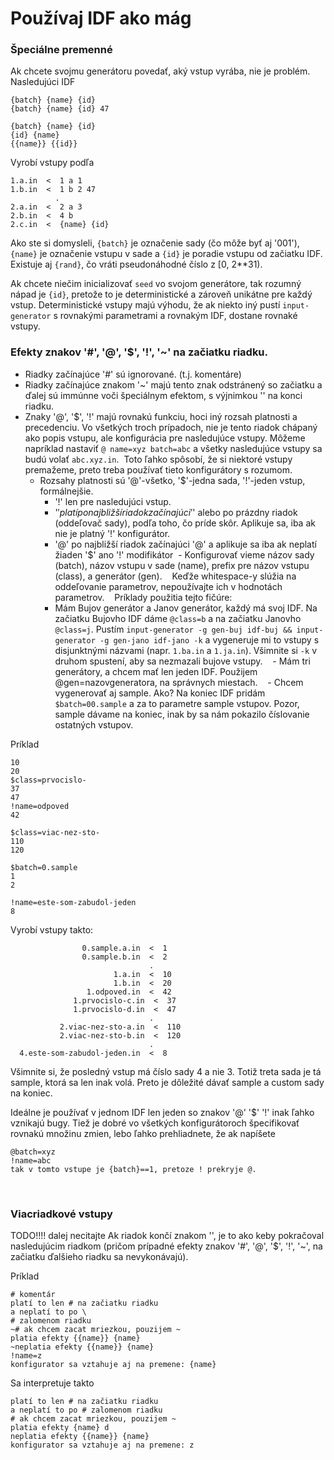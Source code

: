 # Používaj IDF ako mág 

### Špeciálne premenné
Ak chcete svojmu generátoru povedať, aký vstup vyrába, nie je problém. Nasledujúci IDF
```
{batch} {name} {id}
{batch} {name} {id} 47

{batch} {name} {id}
{id} {name}
{{name}} {{id}}
```
Vyrobí vstupy podľa
```
1.a.in  <  1 a 1
1.b.in  <  1 b 2 47
          .
2.a.in  <  2 a 3
2.b.in  <  4 b
2.c.in  <  {name} {id}
```
Ako ste si domysleli, `{batch}` je označenie sady (čo môže byť aj '001'), `{name}` je označenie vstupu v sade a `{id}`
je poradie vstupu od začiatku IDF. Existuje aj `{rand}`, čo vráti pseudonáhodné číslo z [0, 2**31).

Ak chcete niečim inicializovať `seed` vo svojom generátore, tak rozumný nápad je `{id}`, 
pretože to je deterministické a zároveň unikátne pre každý vstup.
Deterministické vstupy majú výhodu, že ak niekto iný pustí `input-generator` s rovnakými parametrami a rovnakým IDF, 
dostane rovnaké vstupy.

### Efekty znakov '#', '@', '$', '!', '~' na začiatku riadku.

- Riadky začínajúce '#' sú ignorované. (t.j. komentáre)
- Riadky začínajúce znakom '~' majú tento znak odstránený so začiatku
  a ďalej sú immúnne voči špeciálnym efektom, s výjnimkou '\' na konci riadku.
- Znaky '@', '$', '!' majú rovnakú funkciu, hoci iný rozsah platnosti a precedenciu. 
  Vo všetkých troch prípadoch, nie je tento riadok chápaný ako popis vstupu, ale konfigurácia pre nasledujúce vstupy.
  Môžeme napríklad nastaviť `@ name=xyz batch=abc` a všetky nasledujúce vstupy sa budú volať `abc.xyz.in`.
  Toto ľahko spôsobí, že si niektoré vstupy premažeme, preto treba používať tieto konfigurátory s rozumom.
  - Rozsahy platnosti sú '@'-všetko, '$'-jedna sada, '!'-jeden vstup, formálnejšie.
    - '!' len pre nasledujúci vstup.
    - '$' platí po najbližší riadok začínajúci '$' alebo po prázdny riadok (oddeľovač sady), podľa toho, čo príde skôr.
      Aplikuje sa, iba ak nie je platný '!' konfigurátor.
    - '@' po najbližší riadok začínajúci '@' a aplikuje sa iba ak neplatí žiaden '$' ano '!' modifikátor
  - Konfigurovať vieme názov sady (batch), názov vstupu v sade (name), prefix pre názov vstupu (class), a generátor (gen).
    Keďže whitespace-y slúžia na oddeľovanie parametrov, nepoužívajte ich v hodnotách parametrov.
    Príklady použitia tejto fičúre:
    - Mám Bujov generátor a Janov generátor, každý má svoj IDF. Na začiatku Bujovho IDF dáme `@class=b` a na začiatku
      Janovho `@class=j`. Pustím `input-generator -g gen-buj idf-buj && input-generator -g gen-jano idf-jano -k` 
      a vygeneruje mi to vstupy s disjunktnými názvami (napr. `1.ba.in` a `1.ja.in`). 
      Všimnite si `-k` v druhom spustení, aby sa nezmazali bujove vstupy.
    - Mám tri generátory, a chcem mať len jeden IDF. Použijem @gen=nazovgeneratora, na správnych miestach.
    - Chcem vygenerovať aj sample. Ako?
      Na koniec IDF pridám `$batch=00.sample` a za to parametre sample vstupov. Pozor, sample dávame na koniec, inak 
      by sa nám pokazilo číslovanie ostatných vstupov. 
      
Príklad
```
10
20
$class=prvocislo-
37
47
!name=odpoved
42

$class=viac-nez-sto-
110
120

$batch=0.sample
1
2

!name=este-som-zabudol-jeden
8
```
Vyrobí vstupy takto:
```
                0.sample.a.in  <  1
                0.sample.b.in  <  2
                               .
                       1.a.in  <  10
                       1.b.in  <  20
                 1.odpoved.in  <  42
              1.prvocislo-c.in  <  37
              1.prvocislo-d.in  <  47
                               .
           2.viac-nez-sto-a.in  <  110
           2.viac-nez-sto-b.in  <  120
                               .
  4.este-som-zabudol-jeden.in  <  8
```
Všimnite si, že posledný vstup má číslo sady 4 a nie 3. Totiž treta sada je tá sample, ktorá sa len inak volá.
Preto je dôležité dávať sample a custom sady na koniec.

Ideálne je používať v jednom IDF len jeden so znakov '@' '$' '!' inak ľahko vznikajú bugy.
Tiež je dobré vo všetkých konfigurátoroch špecifikovať rovnakú množinu zmien, lebo ľahko prehliadnete, že ak napíšete
```
@batch=xyz
!name=abc
tak v tomto vstupe je {batch}==1, pretoze ! prekryje @.
```
  
### Viacriadkové vstupy
TODO!!!! dalej necitajte
Ak riadok končí znakom '\', je to ako keby pokračoval nasledujúcim riadkom (pričom prípadné efekty znakov
'#', '@', '$', '!', '~', na začiatku ďalšieho riadku sa nevykonávajú).

Príklad
```
# komentár
platí to len # na začiatku riadku
a neplatí to po \
# zalomenom riadku
~# ak chcem zacat mriezkou, pouzijem ~
platia efekty {{name}} {name}
~neplatia efekty {{name}} {name}
!name=z
konfigurator sa vztahuje aj na premene: {name}
```
Sa interpretuje takto
```
platí to len # na začiatku riadku
a neplatí to po # zalomenom riadku
# ak chcem zacat mriezkou, pouzijem ~
platia efekty {name} d
neplatia efekty {{name}} {name}
konfigurator sa vztahuje aj na premene: z
```
